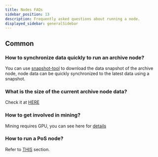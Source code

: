```yaml
---
title: Nodes FAQs
sidebar_position: 13
description: Frequently asked questions about running a node.
displayed_sidebar: generalSidebar
---
```


## Common

### How to synchronize data quickly to run an archive node?

You can use [snapshot-tool](./snapshot-tool.md) to download the data snapshot of the archive node, node data can be quickly synchronized to the latest data using a snapshot.

### What is the size of the current archive node data?

Check it at [HERE](./snapshot-tool#whats-the-snapshot-data-size)

### How to get involved in mining?

Mining requires GPU, you can see here for [details](https://forum.conflux.fun/t/conflux-tethys-gpu-mining-instruction-v1-1-4/3775)

### How to run a PoS node?

Refer to [THIS](/docs/general/mine-stake/stake/) section.
